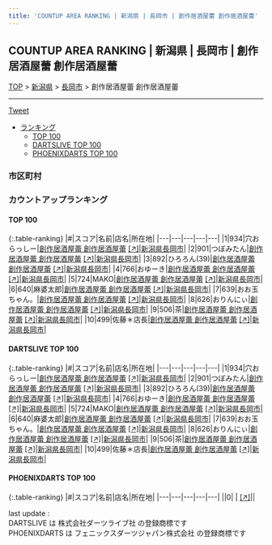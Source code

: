 ```yaml
---
title: 'COUNTUP AREA RANKING | 新潟県 | 長岡市 | 創作居酒屋蕾 創作居酒屋蕾'
---
```

## COUNTUP AREA RANKING | 新潟県 | 長岡市 | 創作居酒屋蕾 創作居酒屋蕾

[TOP](/darts/rank/) > [新潟県](/darts/rank/新潟県/) > [長岡市](/darts/rank/新潟県/長岡市/) > 創作居酒屋蕾 創作居酒屋蕾

___

<a href="https://twitter.com/share?ref_src=twsrc%5Etfw" data-text="COUNTUP AREA RANKING | 新潟県長岡市創作居酒屋蕾 創作居酒屋蕾" class="twitter-share-button" data-hashtags="DARTSLIVE,PHOENIXDARTS,darts,ダーツ" data-show-count="false">Tweet</a>

* [ランキング](#カウントアップランキング)
    * [TOP 100](#top-100)
    * [DARTSLIVE TOP 100](#dartslive-top-100)
    * [PHOENIXDARTS TOP 100](#phoenixdarts-top-100)

### 市区町村

<ul>

</ul>

### カウントアップランキング

#### TOP 100



{:.table-ranking}
|#|スコア|名前|店名|所在地|
|---|---|---|---|---|
|1|934|<span class="rank-name-dl">穴おらっしー</span>|<a href="/darts/rank/shops/9ec6b4a5420f6a9125d56fb0e5c39bac.html">創作居酒屋蕾 創作居酒屋蕾</a> <a href="https://search.dartslive.com/jp/shop/9ec6b4a5420f6a9125d56fb0e5c39bac">[↗]</a>|<a href="/darts/rank/新潟県/長岡市">新潟県長岡市</a>|
|2|901|<span class="rank-name-dl">つぼみたん</span>|<a href="/darts/rank/shops/9ec6b4a5420f6a9125d56fb0e5c39bac.html">創作居酒屋蕾 創作居酒屋蕾</a> <a href="https://search.dartslive.com/jp/shop/9ec6b4a5420f6a9125d56fb0e5c39bac">[↗]</a>|<a href="/darts/rank/新潟県/長岡市">新潟県長岡市</a>|
|3|892|<span class="rank-name-dl">ひろろん(39)</span>|<a href="/darts/rank/shops/9ec6b4a5420f6a9125d56fb0e5c39bac.html">創作居酒屋蕾 創作居酒屋蕾</a> <a href="https://search.dartslive.com/jp/shop/9ec6b4a5420f6a9125d56fb0e5c39bac">[↗]</a>|<a href="/darts/rank/新潟県/長岡市">新潟県長岡市</a>|
|4|766|<span class="rank-name-dl">おゆーき</span>|<a href="/darts/rank/shops/9ec6b4a5420f6a9125d56fb0e5c39bac.html">創作居酒屋蕾 創作居酒屋蕾</a> <a href="https://search.dartslive.com/jp/shop/9ec6b4a5420f6a9125d56fb0e5c39bac">[↗]</a>|<a href="/darts/rank/新潟県/長岡市">新潟県長岡市</a>|
|5|724|<span class="rank-name-dl">MAKO</span>|<a href="/darts/rank/shops/9ec6b4a5420f6a9125d56fb0e5c39bac.html">創作居酒屋蕾 創作居酒屋蕾</a> <a href="https://search.dartslive.com/jp/shop/9ec6b4a5420f6a9125d56fb0e5c39bac">[↗]</a>|<a href="/darts/rank/新潟県/長岡市">新潟県長岡市</a>|
|6|640|<span class="rank-name-dl">麻婆太郎</span>|<a href="/darts/rank/shops/9ec6b4a5420f6a9125d56fb0e5c39bac.html">創作居酒屋蕾 創作居酒屋蕾</a> <a href="https://search.dartslive.com/jp/shop/9ec6b4a5420f6a9125d56fb0e5c39bac">[↗]</a>|<a href="/darts/rank/新潟県/長岡市">新潟県長岡市</a>|
|7|639|<span class="rank-name-dl">おお玉ちゃん。</span>|<a href="/darts/rank/shops/9ec6b4a5420f6a9125d56fb0e5c39bac.html">創作居酒屋蕾 創作居酒屋蕾</a> <a href="https://search.dartslive.com/jp/shop/9ec6b4a5420f6a9125d56fb0e5c39bac">[↗]</a>|<a href="/darts/rank/新潟県/長岡市">新潟県長岡市</a>|
|8|626|<span class="rank-name-dl">おりんにぃ</span>|<a href="/darts/rank/shops/9ec6b4a5420f6a9125d56fb0e5c39bac.html">創作居酒屋蕾 創作居酒屋蕾</a> <a href="https://search.dartslive.com/jp/shop/9ec6b4a5420f6a9125d56fb0e5c39bac">[↗]</a>|<a href="/darts/rank/新潟県/長岡市">新潟県長岡市</a>|
|9|506|<span class="rank-name-dl">茶</span>|<a href="/darts/rank/shops/9ec6b4a5420f6a9125d56fb0e5c39bac.html">創作居酒屋蕾 創作居酒屋蕾</a> <a href="https://search.dartslive.com/jp/shop/9ec6b4a5420f6a9125d56fb0e5c39bac">[↗]</a>|<a href="/darts/rank/新潟県/長岡市">新潟県長岡市</a>|
|10|499|<span class="rank-name-dl">佐藤＊店長</span>|<a href="/darts/rank/shops/9ec6b4a5420f6a9125d56fb0e5c39bac.html">創作居酒屋蕾 創作居酒屋蕾</a> <a href="https://search.dartslive.com/jp/shop/9ec6b4a5420f6a9125d56fb0e5c39bac">[↗]</a>|<a href="/darts/rank/新潟県/長岡市">新潟県長岡市</a>|


#### DARTSLIVE TOP 100



{:.table-ranking}
|#|スコア|名前|店名|所在地|
|---|---|---|---|---|
|1|934|<span class="rank-name-dl">穴おらっしー</span>|<a href="/darts/rank/shops/9ec6b4a5420f6a9125d56fb0e5c39bac.html">創作居酒屋蕾 創作居酒屋蕾</a> <a href="https://search.dartslive.com/jp/shop/9ec6b4a5420f6a9125d56fb0e5c39bac">[↗]</a>|<a href="/darts/rank/新潟県/長岡市">新潟県長岡市</a>|
|2|901|<span class="rank-name-dl">つぼみたん</span>|<a href="/darts/rank/shops/9ec6b4a5420f6a9125d56fb0e5c39bac.html">創作居酒屋蕾 創作居酒屋蕾</a> <a href="https://search.dartslive.com/jp/shop/9ec6b4a5420f6a9125d56fb0e5c39bac">[↗]</a>|<a href="/darts/rank/新潟県/長岡市">新潟県長岡市</a>|
|3|892|<span class="rank-name-dl">ひろろん(39)</span>|<a href="/darts/rank/shops/9ec6b4a5420f6a9125d56fb0e5c39bac.html">創作居酒屋蕾 創作居酒屋蕾</a> <a href="https://search.dartslive.com/jp/shop/9ec6b4a5420f6a9125d56fb0e5c39bac">[↗]</a>|<a href="/darts/rank/新潟県/長岡市">新潟県長岡市</a>|
|4|766|<span class="rank-name-dl">おゆーき</span>|<a href="/darts/rank/shops/9ec6b4a5420f6a9125d56fb0e5c39bac.html">創作居酒屋蕾 創作居酒屋蕾</a> <a href="https://search.dartslive.com/jp/shop/9ec6b4a5420f6a9125d56fb0e5c39bac">[↗]</a>|<a href="/darts/rank/新潟県/長岡市">新潟県長岡市</a>|
|5|724|<span class="rank-name-dl">MAKO</span>|<a href="/darts/rank/shops/9ec6b4a5420f6a9125d56fb0e5c39bac.html">創作居酒屋蕾 創作居酒屋蕾</a> <a href="https://search.dartslive.com/jp/shop/9ec6b4a5420f6a9125d56fb0e5c39bac">[↗]</a>|<a href="/darts/rank/新潟県/長岡市">新潟県長岡市</a>|
|6|640|<span class="rank-name-dl">麻婆太郎</span>|<a href="/darts/rank/shops/9ec6b4a5420f6a9125d56fb0e5c39bac.html">創作居酒屋蕾 創作居酒屋蕾</a> <a href="https://search.dartslive.com/jp/shop/9ec6b4a5420f6a9125d56fb0e5c39bac">[↗]</a>|<a href="/darts/rank/新潟県/長岡市">新潟県長岡市</a>|
|7|639|<span class="rank-name-dl">おお玉ちゃん。</span>|<a href="/darts/rank/shops/9ec6b4a5420f6a9125d56fb0e5c39bac.html">創作居酒屋蕾 創作居酒屋蕾</a> <a href="https://search.dartslive.com/jp/shop/9ec6b4a5420f6a9125d56fb0e5c39bac">[↗]</a>|<a href="/darts/rank/新潟県/長岡市">新潟県長岡市</a>|
|8|626|<span class="rank-name-dl">おりんにぃ</span>|<a href="/darts/rank/shops/9ec6b4a5420f6a9125d56fb0e5c39bac.html">創作居酒屋蕾 創作居酒屋蕾</a> <a href="https://search.dartslive.com/jp/shop/9ec6b4a5420f6a9125d56fb0e5c39bac">[↗]</a>|<a href="/darts/rank/新潟県/長岡市">新潟県長岡市</a>|
|9|506|<span class="rank-name-dl">茶</span>|<a href="/darts/rank/shops/9ec6b4a5420f6a9125d56fb0e5c39bac.html">創作居酒屋蕾 創作居酒屋蕾</a> <a href="https://search.dartslive.com/jp/shop/9ec6b4a5420f6a9125d56fb0e5c39bac">[↗]</a>|<a href="/darts/rank/新潟県/長岡市">新潟県長岡市</a>|
|10|499|<span class="rank-name-dl">佐藤＊店長</span>|<a href="/darts/rank/shops/9ec6b4a5420f6a9125d56fb0e5c39bac.html">創作居酒屋蕾 創作居酒屋蕾</a> <a href="https://search.dartslive.com/jp/shop/9ec6b4a5420f6a9125d56fb0e5c39bac">[↗]</a>|<a href="/darts/rank/新潟県/長岡市">新潟県長岡市</a>|


#### PHOENIXDARTS TOP 100



{:.table-ranking}
|#|スコア|名前|店名|所在地|
|---|---|---|---|---|
||0|<span class="rank-name-dl"> </span>|<a href="/darts/rank/shops/.html"></a> <a href="">[↗]</a>|<a href="/darts/rank//"></a>|


<div class="footer border-top border-gray-light mt-5 pt-3 text-right text-gray">
    last update : <span style="font-weight: italic" id="foot_last_modified"></span><br />
    DARTSLIVE は 株式会社ダーツライブ社 の登録商標です<br />
    PHOENIXDARTS は フェニックスダーツジャパン株式会社 の登録商標です<br />
</div>

<script src="https://cdnjs.cloudflare.com/ajax/libs/jquery.tablesorter/2.31.3/js/jquery.tablesorter.min.js" integrity="sha512-qzgd5cYSZcosqpzpn7zF2ZId8f/8CHmFKZ8j7mU4OUXTNRd5g+ZHBPsgKEwoqxCtdQvExE5LprwwPAgoicguNg==" crossorigin="anonymous" referrerpolicy="no-referrer"></script>
<link rel="stylesheet" href="https://cdnjs.cloudflare.com/ajax/libs/jquery.tablesorter/2.31.3/css/theme.default.min.css" integrity="sha512-wghhOJkjQX0Lh3NSWvNKeZ0ZpNn+SPVXX1Qyc9OCaogADktxrBiBdKGDoqVUOyhStvMBmJQ8ZdMHiR3wuEq8+w==" crossorigin="anonymous" referrerpolicy="no-referrer" />
<script>
$(function() {
    $(".table-ranking").tablesorter({sortList:[[0, 0]]});
    $("#foot_last_modified").text(formatDate(new Date(document.lastModified), 'yyyy-MM-dd HH:mm:ss'));
});
</script>

<script async src="https://platform.twitter.com/widgets.js" charset="utf-8"></script>